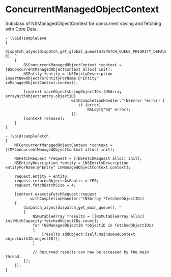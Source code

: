 ConcurrentManagedObjectContext
==============================

Subclass of NSManagedObjectContext for concurrent saving and fetching with Core Data.

    - (void)sampleSave
    {
        dispatch_async(dispatch_get_global_queue(DISPATCH_QUEUE_PRIORITY_DEFAULT, 0), ^
        {
            BSConcurrentManagedObjectContext *context = [BSConcurrentManagedObjectContext alloc] init];
            NSEntity *entity = [NSEntityDescription insertNewObjectForEntityForName:@"Entity" inManagedObjectContext:context];
        
            [context saveObjectsUsingObjectIDs:[NSArray arrayWithObject:entry.objectID]
                                 withCompletionHandler:^(NSError *error) {
                                    if (error)
                                        NSLog(@"%@" error);
                                 }];
            [context release];
        }
    }

    - (void)sampleFetch
    {
        MFConcurrentManagedObjectContext *context = [[MFConcurrentManagedObjectContext alloc] init];
        
        NSFetchRequest *request = [[NSFetchRequest alloc] init];
        NSEntityDescription *entity = [NSEntityDescription entityForName:@"Entry" inManagedObjectContext:context];
        
        request.entity = entity;
        request.returnsObjectsAsFaults = YES;
        request.fetchBatchSize = 4;
        
        [context executeFetchRequest:request
               withCompletionHandler:^(NSArray *fetchedObjectIDs)
        {
            dispatch_async(dispatch_get_main_queue(), ^
            {
                NSMutableArray *results = [[NSMutableArray alloc] initWithCapacity:fetchedObjectIDs.count];
                for (NSManagedObjectID *objectID in fetchedObjectIDs)
                {
                    [results addObject:[self.mainQueueContext objectWithID:objectID]];
                }
                
                // Returned results can now be accessed by the main thread.
            });
        }];
    }